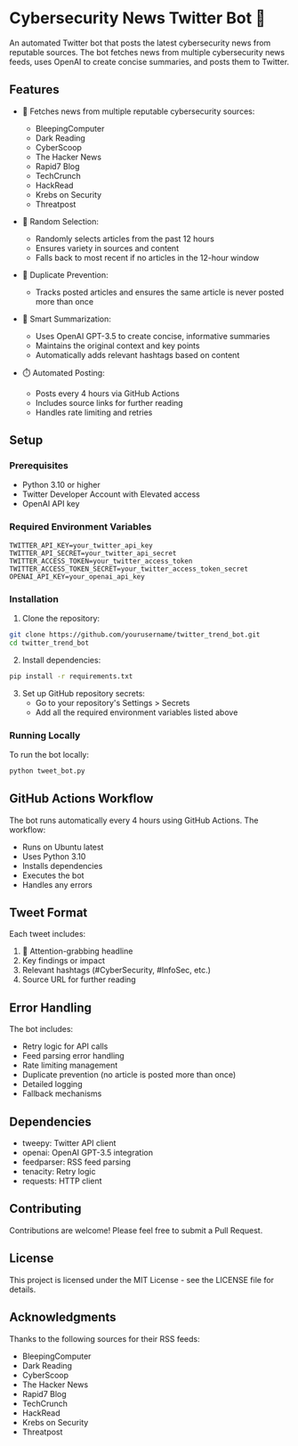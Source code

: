 # Cybersecurity News Twitter Bot 🚨

An automated Twitter bot that posts the latest cybersecurity news from reputable sources. The bot fetches news from multiple cybersecurity news feeds, uses OpenAI to create concise summaries, and posts them to Twitter.

## Features

- 🔄 Fetches news from multiple reputable cybersecurity sources:
  - BleepingComputer
  - Dark Reading
  - CyberScoop
  - The Hacker News
  - Rapid7 Blog
  - TechCrunch
  - HackRead
  - Krebs on Security
  - Threatpost

- 🎲 Random Selection:
  - Randomly selects articles from the past 12 hours
  - Ensures variety in sources and content
  - Falls back to most recent if no articles in the 12-hour window

- 🚫 Duplicate Prevention:
  - Tracks posted articles and ensures the same article is never posted more than once

- 🤖 Smart Summarization:
  - Uses OpenAI GPT-3.5 to create concise, informative summaries
  - Maintains the original context and key points
  - Automatically adds relevant hashtags based on content

- ⏱️ Automated Posting:
  - Posts every 4 hours via GitHub Actions
  - Includes source links for further reading
  - Handles rate limiting and retries

## Setup

### Prerequisites

- Python 3.10 or higher
- Twitter Developer Account with Elevated access
- OpenAI API key

### Required Environment Variables

```
TWITTER_API_KEY=your_twitter_api_key
TWITTER_API_SECRET=your_twitter_api_secret
TWITTER_ACCESS_TOKEN=your_twitter_access_token
TWITTER_ACCESS_TOKEN_SECRET=your_twitter_access_token_secret
OPENAI_API_KEY=your_openai_api_key
```

### Installation

1. Clone the repository:
```bash
git clone https://github.com/yourusername/twitter_trend_bot.git
cd twitter_trend_bot
```

2. Install dependencies:
```bash
pip install -r requirements.txt
```

3. Set up GitHub repository secrets:
   - Go to your repository's Settings > Secrets
   - Add all the required environment variables listed above

### Running Locally

To run the bot locally:

```bash
python tweet_bot.py
```

## GitHub Actions Workflow

The bot runs automatically every 4 hours using GitHub Actions. The workflow:
- Runs on Ubuntu latest
- Uses Python 3.10
- Installs dependencies
- Executes the bot
- Handles any errors

## Tweet Format

Each tweet includes:
1. 🚨 Attention-grabbing headline
2. Key findings or impact
3. Relevant hashtags (#CyberSecurity, #InfoSec, etc.)
4. Source URL for further reading

## Error Handling

The bot includes:
- Retry logic for API calls
- Feed parsing error handling
- Rate limiting management
- Duplicate prevention (no article is posted more than once)
- Detailed logging
- Fallback mechanisms

## Dependencies

- tweepy: Twitter API client
- openai: OpenAI GPT-3.5 integration
- feedparser: RSS feed parsing
- tenacity: Retry logic
- requests: HTTP client

## Contributing

Contributions are welcome! Please feel free to submit a Pull Request.

## License

This project is licensed under the MIT License - see the LICENSE file for details.

## Acknowledgments

Thanks to the following sources for their RSS feeds:
  - BleepingComputer
  - Dark Reading
  - CyberScoop
  - The Hacker News
  - Rapid7 Blog
  - TechCrunch
  - HackRead
  - Krebs on Security
  - Threatpost
